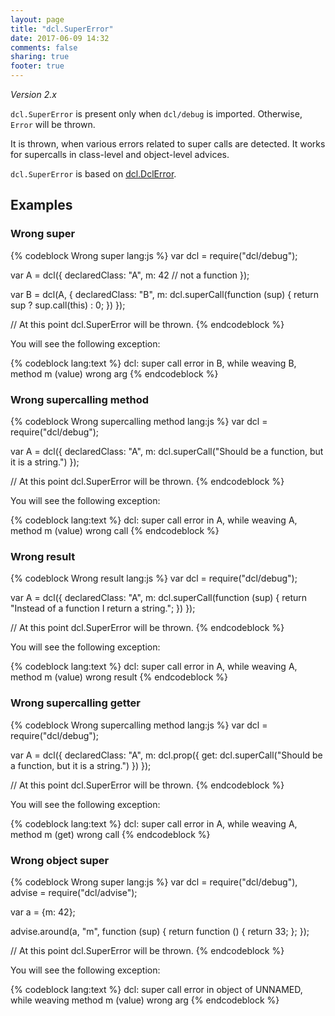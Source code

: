 ```yaml
---
layout: page
title: "dcl.SuperError"
date: 2017-06-09 14:32
comments: false
sharing: true
footer: true
---
```


*Version 2.x*

`dcl.SuperError` is present only when `dcl/debug` is imported. Otherwise, `Error` will be thrown.

It is thrown, when various errors related to super calls are detected. It works for supercalls in class-level and object-level advices.

`dcl.SuperError` is based on [dcl.DclError](/2.x/docs/debug_js/dclerror/).

## Examples

### Wrong super

{% codeblock Wrong super lang:js %}
var dcl = require("dcl/debug");

var A = dcl({
  declaredClass: "A",
  m: 42 // not a function
});

var B = dcl(A, {
  declaredClass: "B",
  m: dcl.superCall(function (sup) {
    return sup ? sup.call(this) : 0;
  })
});

// At this point dcl.SuperError will be thrown.
{% endcodeblock %}

You will see the following exception:

{% codeblock lang:text %}
dcl: super call error in B, while weaving B, method m (value) wrong arg
{% endcodeblock %}

### Wrong supercalling method

{% codeblock Wrong supercalling method lang:js %}
var dcl = require("dcl/debug");

var A = dcl({
  declaredClass: "A",
  m: dcl.superCall("Should be a function, but it is a string.")
});

// At this point dcl.SuperError will be thrown.
{% endcodeblock %}

You will see the following exception:

{% codeblock lang:text %}
dcl: super call error in A, while weaving A, method m (value) wrong call
{% endcodeblock %}

### Wrong result

{% codeblock Wrong result lang:js %}
var dcl = require("dcl/debug");

var A = dcl({
  declaredClass: "A",
  m: dcl.superCall(function (sup) {
    return "Instead of a function I return a string.";
  })
});

// At this point dcl.SuperError will be thrown.
{% endcodeblock %}

You will see the following exception:

{% codeblock lang:text %}
dcl: super call error in A, while weaving A, method m (value) wrong result
{% endcodeblock %}

### Wrong supercalling getter

{% codeblock Wrong supercalling method lang:js %}
var dcl = require("dcl/debug");

var A = dcl({
  declaredClass: "A",
  m: dcl.prop({
    get: dcl.superCall("Should be a function, but it is a string.")
  })
});

// At this point dcl.SuperError will be thrown.
{% endcodeblock %}

You will see the following exception:

{% codeblock lang:text %}
dcl: super call error in A, while weaving A, method m (get) wrong call
{% endcodeblock %}

### Wrong object super

{% codeblock Wrong super lang:js %}
var dcl = require("dcl/debug"),
  advise = require("dcl/advise");

var a = {m: 42};

advise.around(a, "m", function (sup) {
  return function () { return 33; };
});

// At this point dcl.SuperError will be thrown.
{% endcodeblock %}

You will see the following exception:

{% codeblock lang:text %}
dcl: super call error in object of UNNAMED, while weaving method m (value) wrong arg
{% endcodeblock %}
